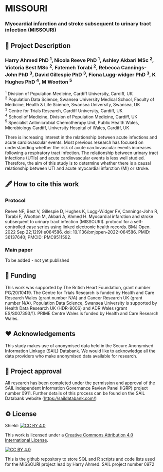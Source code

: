 # MISSOURI
### Myocardial infarction and stroke subsequent to urinary tract infection (MISSOURI)

## 📝 Project Description

### Harry Ahmed PhD <sup>1</sup>, Nicola Reeve PhD <sup>1</sup>, Ashley Akbari MSc <sup>2</sup>, Victoria Best MSc <sup>2</sup>, Fatemeh Torabi <sup>2</sup>, Rebecca Cannings-John PhD <sup>3</sup>, David Gillespie PhD <sup>3</sup>, Fiona Lugg-widger PhD <sup>3</sup>, K Hughes PhD <sup>4</sup>,  M Wootton <sup>5</sup>  
  
<sup>1</sup> Division of Population Medicine, Cardiff University, Cardiff, UK <br>
<sup>2</sup> Population Data Science, Swansea University Medical School, Faculty of Medicine, Health & Life Science, Swansea University, Swansea, UK <br>
<sup>3</sup> Centre for Trials Research, Cardiff University, Cardiff, UK <br>
<sup>4</sup> School of Medicine, Division of Population Medicine, Cardiff, UK <br>
<sup>5</sup> Specialist Antimicrobial Chemotherapy Unit, Public Health Wales, Microbiology Cardiff, University Hospital of Wales, Cardiff, UK

There is increasing interest in the relationship between acute infections and acute cardiovascular events. Most previous research has focused on understanding whether the risk of acute cardiovascular events increases following a respiratory tract infection. The relationship between urinary tract infections (UTIs) and acute cardiovascular events is less well studied. Therefore, the aim of this study is to determine whether there is a causal relationship between UTI and acute myocardial infarction (MI) or stroke.

## 🖋 How to cite this work

### Protocol  
Reeve NF, Best V, Gillespie D, Hughes K, Lugg-Widger FV, Cannings-John R, Torabi F, Wootton M, Akbari A, Ahmed H. Myocardial infarction and stroke subsequent to urinary tract infection (MISSOURI): protocol for a self-controlled case series using linked electronic health records. BMJ Open. 2022 Sep 22;12(9):e064586. doi: 10.1136/bmjopen-2022-064586. PMID: 36137640; PMCID: PMC9511592.

### Main paper  
To be added - not yet published

## 📃 Funding

This work was supported by The British Heart Foundation, grant number PG/20/10419. The Centre for Trials Research is funded by Health and Care Research Wales (grant number N/A) and Cancer Research UK (grant number N/A). Population Data Science, Swansea University is supported by Health Data Research UK (HDR-9006) and ADR Wales (grant ES/S007393/1). PRIME Centre Wales is funded by Health and Care Research Wales.  

## ❤ Acknowledgements

This study makes use of anonymised data held in the Secure Anonymised Information Linkage (SAIL) Databank. We would like to acknowledge all the data providers who make anonymised data available for research.  

## 🤝 Project approval

All research has been completed under the permission and approval of the SAIL independent Information Governance Review Panel (IGRP) project number 0911. Further details of this process can be found on the SAIL Databank website (https://saildatabank.com/)

## ♻️ License

Shield: [![CC BY 4.0][cc-by-shield]][cc-by]

This work is licensed under a
[Creative Commons Attribution 4.0 International License][cc-by].

[![CC BY 4.0][cc-by-image]][cc-by]

[cc-by]: http://creativecommons.org/licenses/by/4.0/
[cc-by-image]: https://i.creativecommons.org/l/by/4.0/88x31.png
[cc-by-shield]: https://img.shields.io/badge/License-CC%20BY%204.0-lightgrey.svg

This is the github repository to store SQL and R scripts and code lists used for the MISSOURI project lead by Harry Ahmed.
SAIL project number 0972
